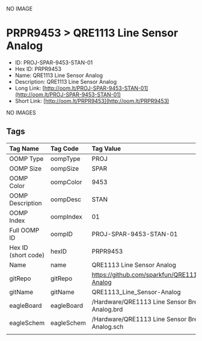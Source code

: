 


  
NO IMAGE  
# PRPR9453 > QRE1113 Line Sensor Analog

- ID: PROJ-SPAR-9453-STAN-01
- Hex ID: PRPR9453
- Name: QRE1113 Line Sensor Analog
- Description: QRE1113 Line Sensor Analog
- Long Link: [http://oom.lt/PROJ-SPAR-9453-STAN-01](http://oom.lt/PROJ-SPAR-9453-STAN-01)
- Short Link: [http://oom.lt/PRPR9453](http://oom.lt/PRPR9453)
  
NO IMAGES  
## Tags
  

|Tag Name|Tag Code|Tag Value|
| :--- | :--- | :--- |
|OOMP Type|oompType|PROJ|
|OOMP Size|oompSize|SPAR|
|OOMP Color|oompColor|9453|
|OOMP Description|oompDesc|STAN|
|OOMP Index|oompIndex|01|
|Full OOMP ID|oompID|PROJ-SPAR-9453-STAN-01|
|Hex ID (short code)|hexID|PRPR9453|
|Name|name|QRE1113 Line Sensor Analog|
|gitRepo|gitRepo|https://github.com/sparkfun/QRE1113_Line_Sensor-Analog|
|gitName|gitName|QRE1113_Line_Sensor-Analog|
|eagleBoard|eagleBoard|/Hardware/QRE1113 Line Sensor Breakout - Analog.brd|
|eagleSchem|eagleSchem|/Hardware/QRE1113 Line Sensor Breakout - Analog.sch|
||||
